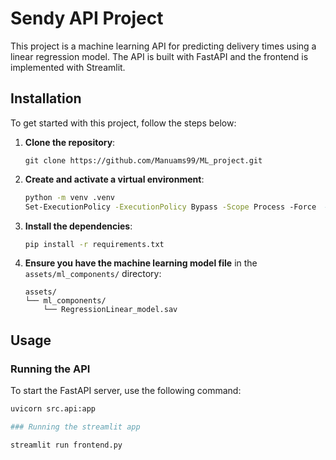 # Sendy API Project

This project is a machine learning API for predicting delivery times using a linear regression model. The API is built with FastAPI and the frontend is implemented with Streamlit.


## Installation

To get started with this project, follow the steps below:

1. **Clone the repository**:

    ```
    git clone https://github.com/Manuams99/ML_project.git
    
    ```

2. **Create and activate a virtual environment**:

    ```sh
    python -m venv .venv
    Set-ExecutionPolicy -ExecutionPolicy Bypass -Scope Process -Force  # On Windows use: .venv\Scripts\activate
    ```

3. **Install the dependencies**:

    ```sh
    pip install -r requirements.txt
    ```

4. **Ensure you have the machine learning model file** in the `assets/ml_components/` directory:

    ```plaintext
    assets/
    └── ml_components/
        └── RegressionLinear_model.sav
    ```

## Usage

### Running the API

To start the FastAPI server, use the following command:

```sh
uvicorn src.api:app

### Running the streamlit app

streamlit run frontend.py
